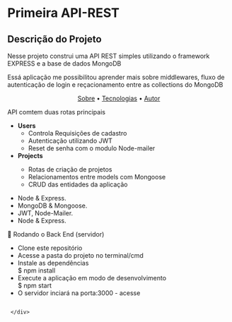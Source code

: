 # Primeira API-REST
## Descrição do Projeto
<p>Nesse projeto construi uma API REST simples utilizando o framework EXPRESS e a base de dados MongoDB</p>
<p>Essá aplicação me possibilitou aprender mais sobre middlewares, fluxo de autenticação de login e reçacionamento entre as collections do MongoDB</p>

<p align="center">
 <a href="#objetivo">Sobre</a> •
 <a href="#tecnologias">Tecnologias</a> • 
 <a href="#Testando">Autor</a>
</p>


<div id="sobre">
  <p>
   API comtem duas rotas principais
  <ul>
    <li><strong>Users</strong>
     <ul>
      <li>Controla Requisições de cadastro</li>
      <li>Autenticação utilizando JWT</li>
      <li>Reset de senha com o modulo Node-mailer</li>  
     </ul>
    <li><strong>Projects</strong></li>
   <ul>
    <li>Rotas de criação de projetos</li>
    <li>Relacionamentos entre models com Mongoose</li>
    <li>CRUD das entidades da aplicação</li>
   </ul>
  </ul>
 </p>
 
 </div> 
 
 <div id="tecnologias">
 <ul>
  <li>Node & Express.</li>
  <li>MongoDB & Mongoose.</li>
  <li>JWT, Node-Mailer.</li>
  <li>Node & Express.</li>
 </ul> 
 </div>
<div id="Testando">
 
🎲 Rodando o Back End (servidor)


 <ul>
  <li>Clone este repositório</li>
  <li>Acesse a pasta do projeto no terminal/cmd</li>
  <li>Instale as dependências</li>
  $ npm install
  <li>Execute a aplicação em modo de desenvolvimento</li>
  $ npm start
  
  <li>O servidor inciará na porta:3000 - acesse <http://localhost:3000></li>
 </ul> 

 




```
 
 </div> 
